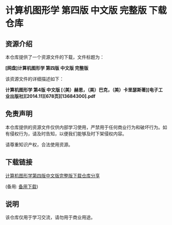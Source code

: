 # 计算机图形学 第四版 中文版 完整版 下载仓库

## 资源介绍

本仓库提供了一个资源文件的下载，文件标题为：

**[网盘]计算机图形学 第四版 中文版 完整版**

该资源文件的详细描述如下：

**计算机图形学 第4版 中文版 [（美）赫恩，（美）巴克，（美）卡里瑟斯著][电子工业出版社][2014.11][678页][13684300].pdf**

## 免责声明

本仓库提供的资源文件仅供内部学习使用，严禁用于任何商业行为和破坏行为。如有侵权行为，请及时告知，以便我们能够及时下架侵权内容。

请尊重知识产权，合法使用资源。

## 下载链接
[计算机图形学第四版中文版完整版下载仓库分享](https://pan.quark.cn/s/0ede99064cc6) 

(备用: [备用下载](https://pan.baidu.com/s/1AMG08NxUku_L56T7Ao1yqQ?pwd=1234))

## 说明

该仓库仅用于学习交流，请勿用于商业用途。
